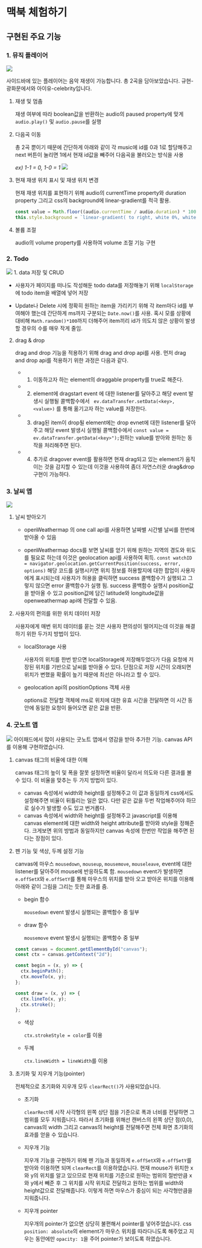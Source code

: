 # 맥북 체험하기

## 구현된 주요 기능

### 1. 뮤직 플레이어

<image src="./image/readme/audio2.gif" />

사이드바에 있는 플레이어는 음악 재생이 가능합니다. 총 2곡을 담아보았습니다. 규현-광화문에서와 아이유-celebrity입니다.

1.  재생 및 멈춤

    재생 여부에 따라 boolean값을 반환하는 audio의 paused property에 맞게 `audio.play()` 및 `audio.pause`를 실행

2.  다음곡 이동

    총 2곡 뿐이기 때문에 간단하게 아래와 같이 각 music에 id를 0과 1로 할당해주고 next 버튼이 눌리면 1에서 현재 id값을 빼주어 다음곡을 불러오는 방식을 사용

    _ex) 1-1 = 0, 1-0 = 1_
    <image src='./image/readme/audio1.png' />

3.  현재 재생 위치 표시 및 재생 위치 변경

    현재 재생 위치를 표현하기 위해 audio의 currentTime property와 duration property 그리고 css의 background에 linear-gradient를 적극 활용.

    ```javascript
    const value = Math.floor((audio.currentTime / audio.duration) * 100);
    this.style.background = `linear-gradient( to right, white 0%, white ${value}%, #545454 ${value}%, #545454 100%)`;
    ```

4.  볼륨 조절

    audio의 volume property를 사용하여 volume 조절 기능 구현

### 2. Todo

<image src="./image/readme/todo1.gif" />
1. data 저장 및 CRUD

- 사용자가 페이지를 떠나도 작성해둔 todo data를 저장해놓기 위해 `localStorage`에 todo item을 배열에 넣어 저장

- Update나 Delete 시에 정확히 원하는 item을 가리키기 위해 각 item마다 id를 부여해야 했는데 간단하게 ms까지 구분되는 `Date.now()`를 사용. 혹시 모를 상황에 대비해 `Math.random()*100`까지 더해주어 item끼리 id가 의도치 않은 상황이 발생할 경우의 수를 매우 작게 줄임.

2. drag & drop

   drag and drop 기능을 적용하기 위해 drag and drop api를 사용. 먼저 drag and drop api를 적용하기 위한 과정은 다음과 같다.

   - 1. 이동하고자 하는 element의 draggable property를 true로 해준다.
   - 2. element에 dragstart event 에 대한 listener를 달아주고 해당 event 발생시 실행될 콜백함수에서 ` ev.dataTransfer.setData(<key>, <value>)` 를 통해 옮기고자 하는 value를 저장한다.
   - 3. drag된 item이 drop될 element에는 drop evnet에 대한 listener를 달아주고 해당 event 발생시 실행될 콜백함수에서 `const value = ev.dataTransfer.getData(<key>");`원하는 value를 받아와 원하는 동작을 처리해주면 된다.
   - 4. 추가로 dragover event를 활용하면 현재 drag되고 있는 element가 움직이는 것을 감지할 수 있는데 이것을 사용하여 좀더 자연스러운 drag&drop 구현이 가능하다.

### 3. 날씨 앱

<image src="./image/readme/weather1.png" />

1. 날씨 받아오기

   - openWeathermap 의 one call api를 사용하면 날짜별 시간별 날씨를 한번에 받아올 수 있음

   - openWeathermap docs를 보면 날씨를 얻기 위해 원하는 지역의 경도와 위도를 필요로 하는데 이것은 geolocation api를 사용하여 획득.
     `const watchID = navigator.geolocation.getCurrentPosition(success, error, options)`
     해당 코드를 실행시키면 위치 정보를 허용할지에 대한 팝업이 사용자에게 표시되는데 사용자가 허용을 클릭하면 success 콜백함수가 실행되고 그렇지 않으면 error 콜백함수가 실행 됨. success 콜백함수 실행시 position값을 받아올 수 있고 position값에 담긴 latitude와 longitude값을 openweathermap api에 전달할 수 있음.

2. 사용자의 편의를 위한 위치 데이터 저장

   사용자에게 매번 위치 데이터를 묻는 것은 사용자 편의성이 떨어지는데 이것을 해결하기 위한 두가지 방법이 있다.

   - localStorage 사용

     사용자의 위치를 한번 받으면 localStorage에 저장해두었다가 다음 요청에 저장된 위치를 기반으로 날씨를 받아올 수 있다. 단점으로 저장 시간이 오래되면 위치가 변했을 확률이 높기 때문에 최선은 아니라고 할 수 있다.

   - geolocation api의 positionOptions 객체 사용

     options로 전달할 객체에 ms로 위치에 대한 유효 시간을 전달하면 이 시간 동안에 동일한 요청이 들어오면 같은 값을 반환.

### 4. 굿노트 앱

<image src="./image/readme/paint1.gif" />
아이패드에서 많이 사용되는 굿노트 앱에서 영감을 받아 추가한 기능. canvas API를 이용해 구현하였습니다.

1. canvas 태그의 비율에 대한 이해

   canvas 태그의 높이 및 폭을 잘못 설정하면 비율이 달라서 의도와 다른 결과를 볼 수 있다.
   이 비율을 맞추는 두 가지 방법이 있다.

   - canvas 속성에서 width와 height를 설정해주고 이 값과 동일하게 css에서도 설정해주면 비율이 뒤틀리는 일은 없다. 다만 같은 값을 두번 작업해주어야 하므로 실수가 발생할 수도 있고 번거롭다.
   - canvas 속성에서 width와 height를 설정해주고 javascript를 이용해 canvas element에 대한 width와 height attribute를 받아와 style을 정해준다. 크게보면 위의 방법과 동일하지만 canvas 속성에 한번만 작업을 해주면 된다는 장점이 있다.

2. 펜 기능 및 색상, 두께 설정 기능

   canvas에 마우스 `mousedown`, `mouseup`, `mousemove`, `mouseleave`, event에 대한 listener를 달아주어 mouse에 반응하도록 함. `mousedown` event가 발생하면 `e.offSetX`와 `e.offSetY`를 통해 마우스의 위치를 받아 오고 받아온 위치를 이용해 아래와 같이 그림을 그리는 듯한 효과를 줌.

   - begin 함수

     `mousedown` event 발생시 실행되는 콜백함수 중 일부

   - draw 함수

     `mousemove` event 발생시 실행되는 콜백함수 중 일부

   ```javascript
   const canvas = document.getElementById("canvas");
   const ctx = canvas.getContext("2d");

   const begin = (x, y) => {
     ctx.beginPath();
     ctx.moveTo(x, y);
   };

   const draw = (x, y) => {
     ctx.lineTo(x, y);
     ctx.stroke();
   };
   ```

   - 색상

     `ctx.strokeStyle = color`를 이용

   - 두께

     `ctx.lineWidth = lineWidth`를 이용

3. 초기화 및 지우개 기능(pointer)

   전체적으로 초기화와 지우개 모두 `clearRect()`가 사용되었습니다.

   - 초기화

     `clearRect`에 시작 사각형의 왼쪽 상단 점을 기준으로 폭과 너비를 전달하면 그 범위를 모두 지워줍니다. 따라서 초기화를 위해선 캔버스의 왼쪽 상단 점(0,0), canvas의 width 그리고 canvas의 height를 전달해주면 전체 화면 초기화의 효과를 얻을 수 있습니다.

   - 지우개 기능

     지우개 기능을 구현하기 위해 펜 기능과 동일하게 `e.offSetX`와 `e.offSetY`를 받아와 이용하면 되며 `clearRect`를 이용하였습니다. 현재 mouse가 위치한 x와 y의 위치를 알고 있으므로 현재 위치를 기준으로 원하는 범위의 절반만큼 x와 y에서 빼준 후 그 위치를 시작 위치로 전달하고 원하는 범위를 width와 height값으로 전달해줍니다. 이렇게 하면 마우스가 중심이 되는 사각형만큼을 지워줍니다.

   - 지우개 pointer

     지우개의 pointer가 없으면 상당히 불편해서 pointer를 넣어주었습니다. css `position: absolute`의 element가 마우스 위치를 따라다니도록 해주었고 지우는 동안에만 `opacity: 1`을 주어 pointer가 보이도록 하였습니다.
